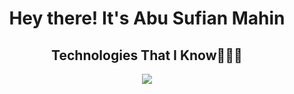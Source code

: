 <h1 align="center"><b>Hey there! It's Abu Sufian Mahin </b></h1>

<div align="center">
<h2> Technologies That I Know👨🏻‍💻 </h2> 

<p align="center">
  <a href="https://skillicons.dev">
    <img src="https://skillicons.dev/icons?i=git,python,html,css,tailwind,nodejs,react,mysql" />
  </a>
</p>

</div>
<br>
